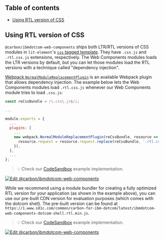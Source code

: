 <!-- START doctoc generated TOC please keep comment here to allow auto update -->
<!-- DON'T EDIT THIS SECTION, INSTEAD RE-RUN doctoc TO UPDATE -->
## Table of contents

- [Using RTL version of CSS](#using-rtl-version-of-css)

<!-- END doctoc generated TOC please keep comment here to allow auto update -->

## Using RTL version of CSS

`@carbon/ibmdotcom-web-components` ships both LTR/RTL versions of CSS modules in 
`lit-element`'s [`css` tagged template](https://lit-element.polymer-project.org/guide/styles#add-styles). 
They have `.css.js` and `.rtl.css.js` extensions, respectively. The Web 
Components modules loads the LTR versions by default, but you can let those 
modules load the RTL versions with a technique called "dependency injection".

[Webpack `NormalModuleReplacementPlugin`](https://webpack.js.org/plugins/normal-module-replacement-plugin/) 
is an available Webpack plugin that allows dependency injection. The example below lets the Web 
Components modules load `.rtl.css.js` whenever our Web Components module tries 
to load `.css.js`:

```javascript
const reCssBundle = /\.css\.js$/i;

...

module.exports = {
  ...
  plugins: [
    ...
    new webpack.NormalModuleReplacementPlugin(reCssBundle, resource => {
      resource.request = resource.request.replace(reCssBundle, '.rtl.css.js');
    }),
  ],
  ...
};
```

> 💡 Check our
> [CodeSandbox](https://githubbox.com/carbon-design-system/carbon-for-ibm-dotcom/tree/master/packages/web-components/examples/codesandbox/usage/webpack-rtl)
> example implementation.

[![Edit @carbon/ibmdotcom-web-components](https://codesandbox.io/static/img/play-codesandbox.svg)](https://githubbox.com/carbon-design-system/carbon-for-ibm-dotcom/tree/master/packages/web-components/examples/codesandbox/usage/webpack-rtl)

While we recommend using a module bundler for creating a fully optimized RTL version 
for your application (as shown in the example above), 
you can use our pre-built CDN version for evaluation purposes (which comes with the dotcom shell). The pre-built 
version can be found at `https://1.www.s81c.com/common/carbon-for-ibm-dotcom/latest/ibmdotcom-web-components-dotcom-shell.rtl.min.js`.

> 💡 Check our
> [CodeSandbox](https://githubbox.com/carbon-design-system/carbon-for-ibm-dotcom/tree/master/packages/web-components/examples/codesandbox/usage/dotcom-shell-cdn-with-rtl)
> example implementation.

[![Edit @carbon/ibmdotcom-web-components](https://codesandbox.io/static/img/play-codesandbox.svg)](https://githubbox.com/carbon-design-system/carbon-for-ibm-dotcom/tree/master/packages/web-components/examples/codesandbox/usage/dotcom-shell-cdn-with-rtl)
